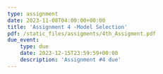 ```yaml
---
type: assignment
date: 2023-11-08T04:00:00+00:00
title: 'Assignment 4 -Model Selection'
pdf: /static_files/assigments/4th_Assigment.pdf
due_event:
    type: due
    date: 2023-12-15T23:59:59+00:00
    description: 'Assignment #4 due'
---
```

